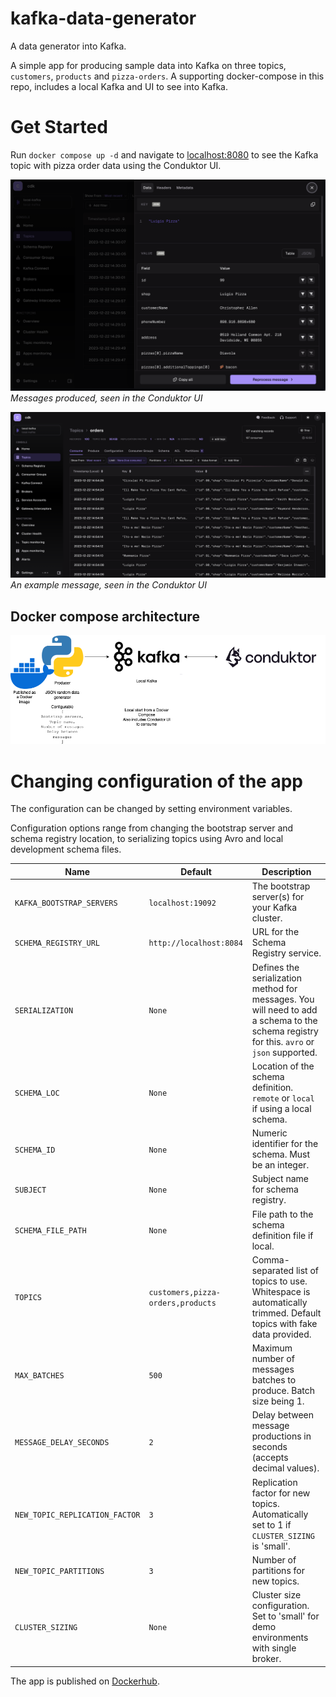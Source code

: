 # kafka-data-generator
A data generator into Kafka.

A simple app for producing sample data into Kafka on three topics, `customers`, `products` and `pizza-orders`. A supporting docker-compose in this repo, includes a local Kafka and UI to see into Kafka.

# Get Started

Run `docker compose up -d` and navigate to [localhost:8080](http://localhost:8080) to see the Kafka topic with pizza order data using the Conduktor UI.

![viewMessage](/images/view-message.png)
*Messages produced, seen in the Conduktor UI*

![consumer-page](/images/consumer-page.png)
*An example message, seen in the Conduktor UI*

## Docker compose architecture
![simple-architecture](/images/kafka-data-generator-architecture.png)

# Changing configuration of the app

The configuration can be changed by setting environment variables.

Configuration options range from changing the bootstrap server and schema registry location, to serializing topics using Avro and local development schema files.

| Name                           | Default                           | Description                                                                                                                               |
| ------------------------------ | --------------------------------- | ----------------------------------------------------------------------------------------------------------------------------------------- |
| `KAFKA_BOOTSTRAP_SERVERS`      | `localhost:19092`                 | The bootstrap server(s) for your Kafka cluster.                                                                                           |
| `SCHEMA_REGISTRY_URL`          | `http://localhost:8084`           | URL for the Schema Registry service.                                                                                                      |
| `SERIALIZATION`                | `None`                            | Defines the serialization method for messages. You will need to add a schema to the schema registry for this. `avro` or `json` supported. |
| `SCHEMA_LOC`                   | `None`                            | Location of the schema definition. `remote` or `local` if using a local schema.                                                           |
| `SCHEMA_ID`                    | `None`                            | Numeric identifier for the schema. Must be an integer.                                                                                    |
| `SUBJECT`                      | `None`                            | Subject name for schema registry.                                                                                                         |
| `SCHEMA_FILE_PATH`             | `None`                            | File path to the schema definition file if local.                                                                                         |
| `TOPICS`                       | `customers,pizza-orders,products` | Comma-separated list of topics to use. Whitespace is automatically trimmed. Default topics with fake data provided.                       |
| `MAX_BATCHES`                  | `500`                             | Maximum number of messages batches to produce. Batch size being 1.                                                                        |
| `MESSAGE_DELAY_SECONDS`        | `2`                               | Delay between message productions in seconds (accepts decimal values).                                                                    |
| `NEW_TOPIC_REPLICATION_FACTOR` | `3`                               | Replication factor for new topics. Automatically set to 1 if `CLUSTER_SIZING` is 'small'.                                                 |
| `NEW_TOPIC_PARTITIONS`         | `3`                               | Number of partitions for new topics.                                                                                                      |
| `CLUSTER_SIZING`               | `None`                            | Cluster size configuration. Set to 'small' for demo environments with single broker.                                                      |

The app is published on [Dockerhub](https://hub.docker.com/r/stuzanne/kafka-data-generator).
